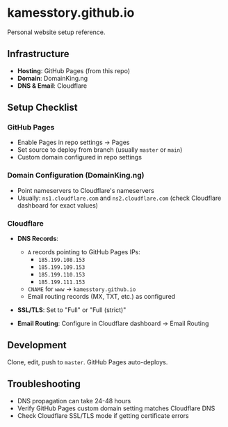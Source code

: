 # kamesstory.github.io

Personal website setup reference.

## Infrastructure

- **Hosting**: GitHub Pages (from this repo)
- **Domain**: DomainKing.ng
- **DNS & Email**: Cloudflare

## Setup Checklist

### GitHub Pages

- Enable Pages in repo settings → Pages
- Set source to deploy from branch (usually `master` or `main`)
- Custom domain configured in repo settings

### Domain Configuration (DomainKing.ng)

- Point nameservers to Cloudflare's nameservers
- Usually: `ns1.cloudflare.com` and `ns2.cloudflare.com` (check Cloudflare dashboard for exact values)

### Cloudflare

- **DNS Records**:

  - `A` records pointing to GitHub Pages IPs:
    - `185.199.108.153`
    - `185.199.109.153`
    - `185.199.110.153`
    - `185.199.111.153`
  - `CNAME` for `www` → `kamesstory.github.io`
  - Email routing records (MX, TXT, etc.) as configured

- **SSL/TLS**: Set to "Full" or "Full (strict)"
- **Email Routing**: Configure in Cloudflare dashboard → Email Routing

## Development

Clone, edit, push to `master`. GitHub Pages auto-deploys.

## Troubleshooting

- DNS propagation can take 24-48 hours
- Verify GitHub Pages custom domain setting matches Cloudflare DNS
- Check Cloudflare SSL/TLS mode if getting certificate errors
